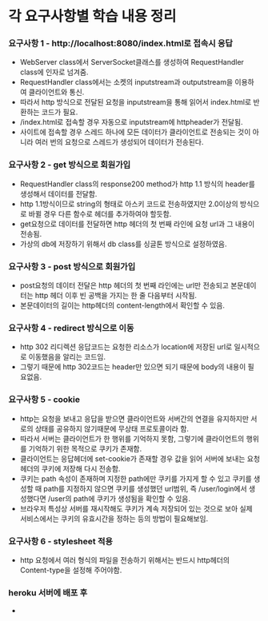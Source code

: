 # 각 요구사항별 학습 내용 정리

### 요구사항 1 - http://localhost:8080/index.html로 접속시 응답
* WebServer class에서 ServerSocket클래스를 생성하여 RequestHandler class에 인자로 넘겨줌.
* RequestHandler class에서는 소켓의 inputstream과 outputstream을 이용하여 클라이언트와 통신.
* 따라서 http 방식으로 전달된 요청을 inputstream을 통해 읽어서 index.html로 반환하는 코드가 필요.
* /index.html로 접속할 경우 자동으로 inputstream에 httpheader가 전달됨. 
* 사이트에 접속할 경우 스레드 하나에 모든 데이터가 클라이언트로 전송되는 것이 아니라 여러 번의 요청으로 스레드가 생성되어 데이터가 전송된다.

### 요구사항 2 - get 방식으로 회원가입
* RequestHandler class의 response200 method가 http 1.1 방식의 header를 생성해서 데이터를 전달함.
* http 1.1방식이므로 string의 형태로 아스키 코드로 전송하였지만 2.0이상의 방식으로 바뀔 경우 다른 함수로 헤더를 추가하여야 할듯함.
* get요청으로 데이터를 전달하면 http 헤더의 첫 번째 라인에 요청 url과 그 내용이 전송됨.
* 가상의 db에 저장하기 위해서 db class를 싱글톤 방식으로 설정하였음.

### 요구사항 3 - post 방식으로 회원가입
* post요청의 데이터 전달은 http 헤더의 첫 번째 라인에는 url만 전송되고 본문데이터는 http 헤더 이후 빈 공백을 가지는 한 줄 다음부터 시작됨.
* 본문데이터의 길이는 http헤더의 content-length에서 확인할 수 있음.

### 요구사항 4 - redirect 방식으로 이동
* http 302 리디렉션 응답코드는 요청한 리소스가 location에 저장된 url로 일시적으로 이동했음을 알리는 코드임.
* 그렇기 때문에 http 302코드는 header만 있으면 되기 때문에 body의 내용이 필요없음.

### 요구사항 5 - cookie
* http는 요청을 보내고 응답을 받으면 클라이언트와 서버간의 연결을 유지하지만 서로의 상태를 공유하지 않기때문에 무상태 프로토콜이라 함.
* 따라서 서버는 클라이언트가 한 행위를 기억하지 못함, 그렇기에 클라이언트의 행위를 기억하기 위한 목적으로 쿠키가 존재함.
* 클라이언트는 응답헤더에 set-cookie가 존재할 경우 값을 읽어 서버에 보내는 요청헤더의 쿠키에 저장해 다시 전송함.
* 쿠키는 path 속성이 존재하며 지정한 path에만 쿠키를 가지게 할 수 있고 쿠키를 생성할 때 path를 지정하지 않으면 쿠키를 생성했던 url범위, 즉 /user/login에서 생성했다면 /user의 path에 쿠키가 생성됨을 확인할 수 있음.
* 브라우저 특성상 서버를 재시작해도 쿠키가 계속 저장되어 있는 것으로 보아 실제 서비스에서는 쿠키의 유효시간을 정하는 등의 방법이 필요해보임.

### 요구사항 6 - stylesheet 적용
* http 요청에서 여러 형식의 파일을 전송하기 위해서는 반드시 http헤더의 Content-type을 설정해 주어야함.

### heroku 서버에 배포 후
* 
